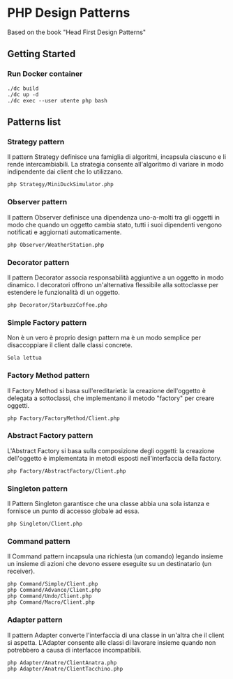 # PHP Design Patterns

Based on the book "Head First Design Patterns"

## Getting Started
### Run Docker container
```
./dc build
./dc up -d
./dc exec --user utente php bash
```
## Patterns list

### Strategy pattern
Il pattern Strategy definisce una famiglia di algoritmi, incapsula ciascuno e li rende intercambiabili. La strategia consente all'algoritmo di variare in modo indipendente dai client che lo utilizzano.
```
php Strategy/MiniDuckSimulator.php
```
### Observer pattern
Il pattern Observer definisce una dipendenza uno-a-molti tra gli oggetti in modo che quando un oggetto cambia stato, tutti i suoi dipendenti vengono notificati e aggiornati automaticamente.
```
php Observer/WeatherStation.php
```
### Decorator pattern
Il pattern Decorator associa responsabilità aggiuntive a un oggetto in modo dinamico. I decoratori offrono un'alternativa flessibile alla sottoclasse per estendere le funzionalità di un oggetto.
```
php Decorator/StarbuzzCoffee.php
```
### Simple Factory pattern
Non è un vero è proprio design pattern ma è un modo semplice per disaccoppiare il client dalle classi concrete.
```
Sola lettua
```
### Factory Method pattern
Il Factory Method si basa sull'ereditarietà: la creazione dell'oggetto è delegata a sottoclassi, che implementano il metodo "factory" per creare oggetti.
```
php Factory/FactoryMethod/Client.php
```
### Abstract Factory pattern
L'Abstract Factory si basa sulla composizione degli oggetti: la creazione dell'oggetto è implementata in metodi esposti nell'interfaccia della factory.
```
php Factory/AbstractFactory/Client.php
```
### Singleton pattern
Il Pattern Singleton garantisce che una classe abbia una sola istanza e fornisce un punto di accesso globale ad essa.
```
php Singleton/Client.php
```
### Command pattern
Il Command pattern incapsula una richiesta (un comando) legando insieme un insieme di azioni che devono essere eseguite su un destinatario (un receiver).
```
php Command/Simple/Client.php
php Command/Advance/Client.php
php Command/Undo/Client.php
php Command/Macro/Client.php
```
### Adapter pattern
Il pattern Adapter converte l'interfaccia di una classe in un'altra che il client si aspetta. L'Adapter consente alle classi di lavorare insieme quando non potrebbero a causa di interfacce incompatibili.
```
php Adapter/Anatre/ClientAnatra.php 
php Adapter/Anatre/ClientTacchino.php 
```
